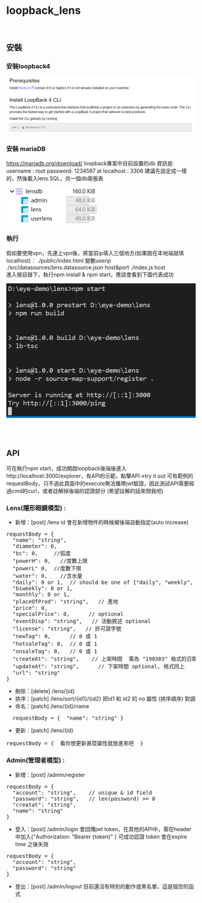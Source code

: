 # loopback_lens
<br>

## 安裝

### 安裝loopback4

 ![loopback4](readme_pic/loopback4.png)

###	安裝 mariaDB
https://mariadb.org/download/
loopback專案中目前設置的db 資訊是:
username : root
password: 1234567
at  localhost : 3306
建議先設定成一樣的，然後載入lens.SQL，共一個db兩張表

 ![db](readme_pic/db.png)


### 執行

假如要使用vpn，先連上vpn後，將當前ip填入三個地方(如果跑在本地端就填localhost)：
./public/index.html  變數userip
./src/datasources/lens.datasource.json  host&port
./index.js  host
<br>
進入根目錄下，執行npm install & npm start，應該會看到下圖代表成功


 ![npm](readme_pic/npm.png)





<br>
<br>

## API
可在執行npm start，成功開啟loopback後端後進入 http://localhost:3000/explorer，有API的示範，點擊API→try it out 可有範例的requestBody，只不過此頁面中的execute無法攜帶jwt驗證，因此測試API需要經過cmd的curl，或者註解掉後端的認證部分 (希望註解的話來問我吧)

### Lens(隱形眼鏡模型) :
* 新增：[post] /lens
  id 會在新增物件的時候被後端自動指定(auto increase)
<pre>
requestBody = {
  "name": "string",
  "diameter": 0,
  "bc": 0,     //弧度
  "powerH": 0,   //度數上限
  "powerL" 0,  //度數下限
  "water": 0,    //含水量
  "daily": 0 or 1,  // should be one of {"daily", "weekly", "monthly", "annually"}
  "biweekly": 0 or 1,
  "monthly": 0 or 1,
  "placeOfProd": "string",   // 產地
  "price": 0,
  "specialPrice": 0,      // optional
  "eventDisp": "string",   // 活動敘述 optional
  "license": "string",   // 許可證字號
  "newTag": 0,      // 0 或 1
  "hotsaleTag": 0,  // 0 或 1
  "onsaleTag": 0,   // 0 或 1
  "createAt": "string",    // 上架時間  需為 "190303" 格式的日期字串
  "updateAt": "string",      // 下架時間 optional, 格式同上
  "url": "string"
}
</pre>

* 刪除：[delete] /lens/{id}
* 排序：[patch]  /lens/sort/{id1}/{id2}
  把id1 和 id2 的 no 屬性 (排序順序) 對調
* 命名：[patch]  /lens/{id}/name
<pre>
  requestBody = {  "name": "string" }
</pre>
* 更新：[patch]  /lens/{id}
<pre>
requestBody = {  看你想更新甚麼屬性就放進來吧  }
</pre>


### Admin(管理者模型) :
* 新增：[post] /admin/register
<pre>
requestBody = {
  "account": "string",    // unique & id field
  "password": "string",   // len(password) >= 8
  "creatat": "string",
  "name": "string"
}
</pre>
* 登入：[post] /admin/login
會回傳jwt token，在其他的API中，需在header中加入{"Authorization: "Bearer {token}" } 可成功認證
token 會在expire time 之後失效
<pre>
requestBody = {
  "account": "string",
  "password": "string"
}
</pre>
* 登出：[post] /admin/logout
目前還沒有特別的動作或黑名單，這是個空的函式

